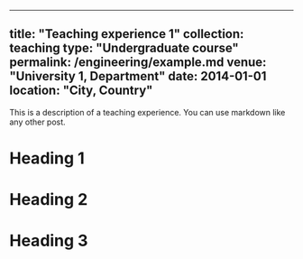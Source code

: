 
---
title: "Teaching experience 1"
collection: teaching
type: "Undergraduate course"
permalink: /engineering/example.md
venue: "University 1, Department"
date: 2014-01-01
location: "City, Country"
---

This is a description of a teaching experience. You can use markdown like any other post.

Heading 1
======

Heading 2
======

Heading 3
======
